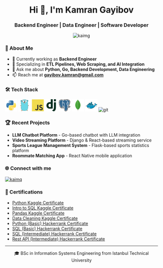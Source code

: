 <div align="center">
  <h1>Hi 👋, I'm Kamran Gayibov</h1>
  <h3>Backend Engineer | Data Engineer | Software Developer</h3>
</div>

<p align="center">
  <img src="https://komarev.com/ghpvc/?username=kaimg&label=Profile%20views&color=0e75b6&style=flat" alt="kaimg" />
</p>

### 🚀 About Me
- 🔭 Currently working as **Backend Engineer**
- 🌱 Specializing in **ETL Pipelines, Web Scraping, and AI Integration**
- 💬 Ask me about **Python, Go, Backend Development, Data Engineering**
- 📫 Reach me at **gayibov.kamran@gmail.com**

### 🛠️ Tech Stack
<p align="left">
<img src="https://raw.githubusercontent.com/devicons/devicon/master/icons/python/python-original.svg" alt="python" width="40" height="40"/>
<img src="https://raw.githubusercontent.com/devicons/devicon/master/icons/go/go-original.svg" alt="go" width="40" height="40"/>
<img src="https://raw.githubusercontent.com/devicons/devicon/master/icons/javascript/javascript-original.svg" alt="javascript" width="40" height="40"/>
<img src="https://raw.githubusercontent.com/devicons/devicon/master/icons/django/django-plain.svg" alt="django" width="40" height="40"/>
<img src="https://raw.githubusercontent.com/devicons/devicon/master/icons/postgresql/postgresql-original.svg" alt="postgresql" width="40" height="40"/>
<img src="https://raw.githubusercontent.com/devicons/devicon/master/icons/mongodb/mongodb-original.svg" alt="mongodb" width="40" height="40"/>
<img src="https://raw.githubusercontent.com/devicons/devicon/master/icons/docker/docker-original.svg" alt="docker" width="40" height="40"/>
<img src="https://www.vectorlogo.zone/logos/git-scm/git-scm-icon.svg" alt="git" width="40" height="40"/>
</p>

### 🏆 Recent Projects
- **LLM Chatbot Platform** - Go-based chatbot with LLM integration
- **Video Streaming Platform** - Django & React-based streaming service
- **Sports League Management System** - Flask-based sports statistics platform
- **Roommate Matching App** - React Native mobile application

### 🌐 Connect with me
<p align="left">
<a href="https://linkedin.com/in/kaimq" target="blank"><img align="center" src="https://raw.githubusercontent.com/rahuldkjain/github-profile-readme-generator/master/src/images/icons/Social/linked-in-alt.svg" alt="kaimq" height="30" width="40" /></a>
</p>

### 🔭 Certifications

- [Python Kaggle Certificate](https://www.kaggle.com/learn/certification/kamrangayibov/python)
- [Intro to SQL Kaggle Certificate](https://www.kaggle.com/learn/certification/kamrangayibov/intro-to-sql)
- [Pandas Kaggle Certificate](https://www.kaggle.com/learn/certification/kamrangayibov/pandas)
- [Data Cleaning Kaggle Certificate](https://www.kaggle.com/learn/certification/kamrangayibov/data-cleaning)
- [Python (Basic) Hackerrank Certificate](https://www.hackerrank.com/certificates/c5e3f70b50be)
- [SQL (Basic) Hackerrank Certificate](https://www.hackerrank.com/certificates/8c829f13f5e0)
- [SQL (Intermediate) Hackerrank Certificate](https://www.hackerrank.com/certificates/ee1b09b5a1d3)
- [Rest API (Intermediate) Hackerrank Certificate](https://www.hackerrank.com/certificates/1b6424927551)

---
<p align="center">🎓 BSc in Information Systems Engineering from Istanbul Technical University</p>
